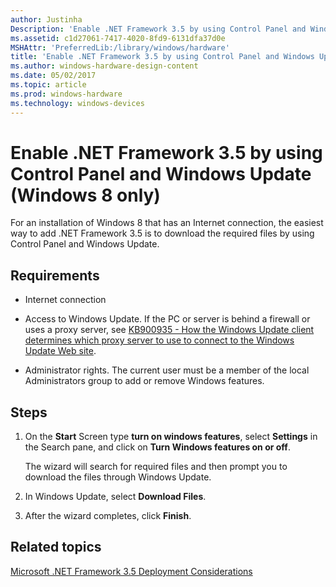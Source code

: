 ```yaml
---
author: Justinha
Description: 'Enable .NET Framework 3.5 by using Control Panel and Windows Update (Windows 8 only)'
ms.assetid: c1d27061-7417-4020-8fd9-6131dfa37d0e
MSHAttr: 'PreferredLib:/library/windows/hardware'
title: 'Enable .NET Framework 3.5 by using Control Panel and Windows Update (Windows 8 only)'
ms.author: windows-hardware-design-content
ms.date: 05/02/2017
ms.topic: article
ms.prod: windows-hardware
ms.technology: windows-devices
---
```


# Enable .NET Framework 3.5 by using Control Panel and Windows Update (Windows 8 only)


For an installation of Windows 8 that has an Internet connection, the easiest way to add .NET Framework 3.5 is to download the required files by using Control Panel and Windows Update.

## <span id="Requirements"></span><span id="requirements"></span><span id="REQUIREMENTS"></span>Requirements


-   Internet connection

-   Access to Windows Update. If the PC or server is behind a firewall or uses a proxy server, see [KB900935 - How the Windows Update client determines which proxy server to use to connect to the Windows Update Web site](http://support.microsoft.com/kb/900935).

-   Administrator rights. The current user must be a member of the local Administrators group to add or remove Windows features.

## <span id="Steps"></span><span id="steps"></span><span id="STEPS"></span>Steps


1.  On the **Start** Screen type **turn on windows features**, select **Settings** in the Search pane, and click on **Turn Windows features on or off**.

    The wizard will search for required files and then prompt you to download the files through Windows Update.

2.  In Windows Update, select **Download Files**.

3.  After the wizard completes, click **Finish**.

## <span id="related_topics"></span>Related topics


[Microsoft .NET Framework 3.5 Deployment Considerations](microsoft-net-framework-35-deployment-considerations.md)

 

 






